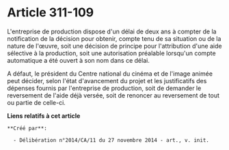 # Article 311-109

L'entreprise de production dispose d'un délai de deux ans à compter de la notification de la décision pour obtenir, compte
tenu de sa situation ou de la nature de l'œuvre, soit une décision de principe pour l'attribution d'une aide sélective à la
production, soit une autorisation préalable lorsqu'un compte automatique a été ouvert à son nom dans ce délai. 

A défaut, le président du Centre national du cinéma et de l'image animée peut décider, selon l'état d'avancement du projet et
les justificatifs des dépenses fournis par l'entreprise de production, soit de demander le reversement de l'aide déjà versée,
soit de renoncer au reversement de tout ou partie de celle-ci.

**Liens relatifs à cet article**

	**Créé par**:

	  - Délibération n°2014/CA/11 du 27 novembre 2014 - art., v. init.
